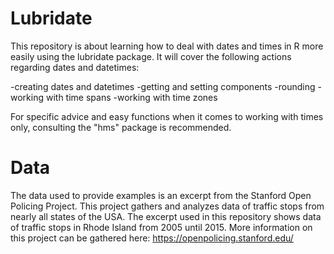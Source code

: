 # Lubridate

This repository is about learning how to deal with dates and times in R more easily using the lubridate package. It will cover the following actions regarding dates and datetimes: 

-creating dates and datetimes
-getting and setting components
-rounding
-working with time spans
-working with time zones

For specific advice and easy functions when it comes to working with times only, consulting the "hms" package is recommended.

# Data

The data used to provide examples is an excerpt from the Stanford Open Policing Project.
This project gathers and analyzes data of traffic stops from nearly all states of the USA.
The excerpt used in this repository shows data of traffic stops in Rhode Island from 2005 until 2015.
More information on this project can be gathered here: https://openpolicing.stanford.edu/
